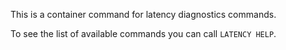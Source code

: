 This is a container command for latency diagnostics commands.

To see the list of available commands you can call `LATENCY HELP`.